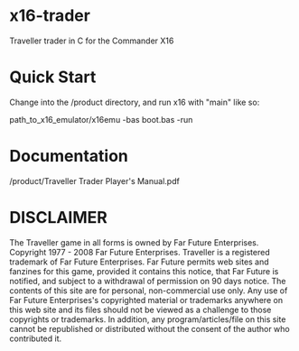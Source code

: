 # x16-trader
Traveller trader in C for the Commander X16

# Quick Start

Change into the /product directory, and run x16 with "main" like so:

path_to_x16_emulator/x16emu -bas boot.bas -run

# Documentation

/product/Traveller Trader Player's Manual.pdf

# DISCLAIMER

The Traveller game in all forms is owned by Far
Future Enterprises. Copyright 1977 - 2008 Far Future
Enterprises. Traveller is a registered trademark of Far
Future Enterprises. Far Future permits web sites and
fanzines for this game, provided it contains this notice,
that Far Future is notified, and subject to a withdrawal of
permission on 90 days notice. The contents of this site
are for personal, non-commercial use only. Any use of
Far Future Enterprises's copyrighted material or
trademarks anywhere on this web site and its files
should not be viewed as a challenge to those copyrights
or trademarks. In addition, any program/articles/file on
this site cannot be republished or distributed without the
consent of the author who contributed it.
